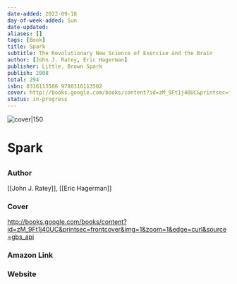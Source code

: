 ```yaml
---
date-added: 2022-09-18
day-of-week-added: Sun
date-updated: 
aliases: []
tags: [Book]
title: Spark
subtitle: The Revolutionary New Science of Exercise and the Brain
author: [John J. Ratey, Eric Hagerman]
publisher: Little, Brown Spark
publish: 2008
total: 294
isbn: 0316113506 9780316113502
cover: http://books.google.com/books/content?id=zM_9Ft1j40UC&printsec=frontcover&img=1&zoom=1&edge=curl&source=gbs_api
status: in-progress
---
```


![cover|150](http://books.google.com/books/content?id=zM_9Ft1j40UC&printsec=frontcover&img=1&zoom=1&edge=curl&source=gbs_api)
# Spark
## 

### Author
[[John J. Ratey]], [[Eric Hagerman]]

### Cover
http://books.google.com/books/content?id=zM_9Ft1j40UC&printsec=frontcover&img=1&zoom=1&edge=curl&source=gbs_api

### Amazon Link


### Website